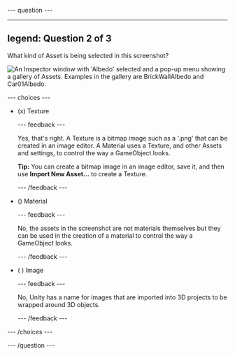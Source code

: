 
--- question ---

---
legend: Question 2 of 3
---

What kind of Asset is being selected in this screenshot?

![An Inspector window with 'Albedo' selected and a pop-up menu showing a gallery of Assets. Examples in the gallery are BrickWallAlbedo and Car01Albedo.](images/inspector-list.png)

--- choices ---

- (x) Texture

  --- feedback ---

  Yes, that's right. A Texture is a bitmap image such as a '.png' that can be created in an image editor. A Material uses a Texture, and other Assets and settings, to control the way a GameObject looks.

  **Tip:** You can create a bitmap image in an image editor, save it, and then use **Import New Asset...** to create a Texture. 

  --- /feedback ---

- () Material

  --- feedback ---

  No, the assets in the screenshot are not materials themselves but they can be used in the creation of a material to control the way a GameObject looks. 

  --- /feedback ---

- ( ) Image

  --- feedback ---

  No, Unity has a name for images that are imported into 3D projects to be wrapped around 3D objects.

  --- /feedback ---

--- /choices ---

--- /question ---
